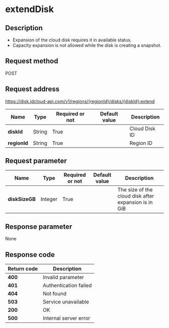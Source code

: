 # extendDisk


## Description
-   Expansion of the cloud disk requires it in available status.
-   Capacity expansion is not allowed while the disk is creating a snapshot.


## Request method
POST

## Request address
https://disk.jdcloud-api.com/v1/regions/{regionId}/disks/{diskId}:extend

|Name|Type|Required or not|Default value|Description|
|---|---|---|---|---|
|**diskId**|String|True| |Cloud Disk ID|
|**regionId**|String|True| |Region ID|

## Request parameter
|Name|Type|Required or not|Default value|Description|
|---|---|---|---|---|
|**diskSizeGB**|Integer|True| |The size of the cloud disk after expansion is in GiB|


## Response parameter
None



## Response code
|Return code|Description|
|---|---|
|**400**|Invalid parameter|
|**401**|Authentication failed|
|**404**|Not found|
|**503**|Service unavailable|
|**200**|OK|
|**500**|Internal server error|
